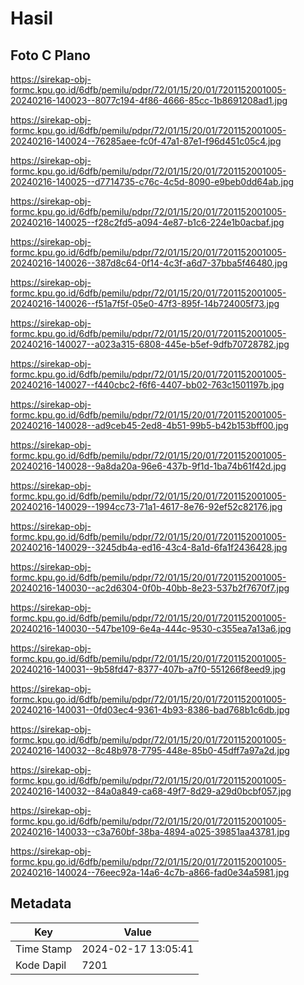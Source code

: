 # Hasil

## Foto C Plano

https://sirekap-obj-formc.kpu.go.id/6dfb/pemilu/pdpr/72/01/15/20/01/7201152001005-20240216-140023--8077c194-4f86-4666-85cc-1b8691208ad1.jpg

https://sirekap-obj-formc.kpu.go.id/6dfb/pemilu/pdpr/72/01/15/20/01/7201152001005-20240216-140024--76285aee-fc0f-47a1-87e1-f96d451c05c4.jpg

https://sirekap-obj-formc.kpu.go.id/6dfb/pemilu/pdpr/72/01/15/20/01/7201152001005-20240216-140025--d7714735-c76c-4c5d-8090-e9beb0dd64ab.jpg

https://sirekap-obj-formc.kpu.go.id/6dfb/pemilu/pdpr/72/01/15/20/01/7201152001005-20240216-140025--f28c2fd5-a094-4e87-b1c6-224e1b0acbaf.jpg

https://sirekap-obj-formc.kpu.go.id/6dfb/pemilu/pdpr/72/01/15/20/01/7201152001005-20240216-140026--387d8c64-0f14-4c3f-a6d7-37bba5f46480.jpg

https://sirekap-obj-formc.kpu.go.id/6dfb/pemilu/pdpr/72/01/15/20/01/7201152001005-20240216-140026--f51a7f5f-05e0-47f3-895f-14b724005f73.jpg

https://sirekap-obj-formc.kpu.go.id/6dfb/pemilu/pdpr/72/01/15/20/01/7201152001005-20240216-140027--a023a315-6808-445e-b5ef-9dfb70728782.jpg

https://sirekap-obj-formc.kpu.go.id/6dfb/pemilu/pdpr/72/01/15/20/01/7201152001005-20240216-140027--f440cbc2-f6f6-4407-bb02-763c1501197b.jpg

https://sirekap-obj-formc.kpu.go.id/6dfb/pemilu/pdpr/72/01/15/20/01/7201152001005-20240216-140028--ad9ceb45-2ed8-4b51-99b5-b42b153bff00.jpg

https://sirekap-obj-formc.kpu.go.id/6dfb/pemilu/pdpr/72/01/15/20/01/7201152001005-20240216-140028--9a8da20a-96e6-437b-9f1d-1ba74b61f42d.jpg

https://sirekap-obj-formc.kpu.go.id/6dfb/pemilu/pdpr/72/01/15/20/01/7201152001005-20240216-140029--1994cc73-71a1-4617-8e76-92ef52c82176.jpg

https://sirekap-obj-formc.kpu.go.id/6dfb/pemilu/pdpr/72/01/15/20/01/7201152001005-20240216-140029--3245db4a-ed16-43c4-8a1d-6fa1f2436428.jpg

https://sirekap-obj-formc.kpu.go.id/6dfb/pemilu/pdpr/72/01/15/20/01/7201152001005-20240216-140030--ac2d6304-0f0b-40bb-8e23-537b2f7670f7.jpg

https://sirekap-obj-formc.kpu.go.id/6dfb/pemilu/pdpr/72/01/15/20/01/7201152001005-20240216-140030--547be109-6e4a-444c-9530-c355ea7a13a6.jpg

https://sirekap-obj-formc.kpu.go.id/6dfb/pemilu/pdpr/72/01/15/20/01/7201152001005-20240216-140031--9b58fd47-8377-407b-a7f0-551266f8eed9.jpg

https://sirekap-obj-formc.kpu.go.id/6dfb/pemilu/pdpr/72/01/15/20/01/7201152001005-20240216-140031--0fd03ec4-9361-4b93-8386-bad768b1c6db.jpg

https://sirekap-obj-formc.kpu.go.id/6dfb/pemilu/pdpr/72/01/15/20/01/7201152001005-20240216-140032--8c48b978-7795-448e-85b0-45dff7a97a2d.jpg

https://sirekap-obj-formc.kpu.go.id/6dfb/pemilu/pdpr/72/01/15/20/01/7201152001005-20240216-140032--84a0a849-ca68-49f7-8d29-a29d0bcbf057.jpg

https://sirekap-obj-formc.kpu.go.id/6dfb/pemilu/pdpr/72/01/15/20/01/7201152001005-20240216-140033--c3a760bf-38ba-4894-a025-39851aa43781.jpg

https://sirekap-obj-formc.kpu.go.id/6dfb/pemilu/pdpr/72/01/15/20/01/7201152001005-20240216-140024--76eec92a-14a6-4c7b-a866-fad0e34a5981.jpg


## Metadata

| Key        | Value               |
| ---------- | ------------------- |
| Time Stamp | 2024-02-17 13:05:41 |
| Kode Dapil | 7201                |



